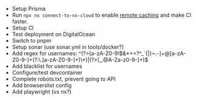 - Setup Prisma
- Run `npx nx connect-to-nx-cloud` to enable [remote caching](https://nx.app) and make CI faster.
- Setup CI
- Test deployment on DigitalOcean
- Switch to pnpm
- Setup sonar (use sonar.yml in tools/docker?)
- Add regex for usernames: ^(?>[a-zA-Z0-9!$&*+=?^_`{|}~.-]+@[a-zA-Z0-9-]+(?:\.[a-zA-Z0-9-]+)\*)|(?>[_.@A-Za-z0-9-]+)$
- Add blacklist for usernames
- Configure/test devcontainer
- Complete robots.txt, prevent going to API
- Add browserslist config
- Add playwright (vs nx?)
